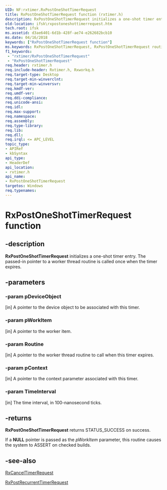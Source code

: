 ```yaml
---
UID: NF:rxtimer.RxPostOneShotTimerRequest
title: RxPostOneShotTimerRequest function (rxtimer.h)
description: RxPostOneShotTimerRequest initializes a one-shot timer entry. The passed-in pointer to a worker thread routine is called once when the timer expires.
old-location: ifsk\rxpostoneshottimerrequest.htm
tech.root: ifsk
ms.assetid: d3ae6401-6d1b-428f-ae74-e262682bcb10
ms.date: 04/16/2018
keywords: ["RxPostOneShotTimerRequest function"]
ms.keywords: RxPostOneShotTimerRequest, RxPostOneShotTimerRequest routine [Installable File System Drivers], ifsk.rxpostoneshottimerrequest, rxref_9fb32d67-ac0a-4f85-b999-5f5beaf6b26f.xml, rxtimer/RxPostOneShotTimerRequest
f1_keywords:
 - "rxtimer/RxPostOneShotTimerRequest"
 - "RxPostOneShotTimerRequest"
req.header: rxtimer.h
req.include-header: Rxtimer.h, Rxworkq.h
req.target-type: Desktop
req.target-min-winverclnt: 
req.target-min-winversvr: 
req.kmdf-ver: 
req.umdf-ver: 
req.ddi-compliance: 
req.unicode-ansi: 
req.idl: 
req.max-support: 
req.namespace: 
req.assembly: 
req.type-library: 
req.lib: 
req.dll: 
req.irql: <= APC_LEVEL
topic_type:
- APIRef
- kbSyntax
api_type:
- HeaderDef
api_location:
- rxtimer.h
api_name:
- RxPostOneShotTimerRequest
targetos: Windows
req.typenames: 
---
```


# RxPostOneShotTimerRequest function


## -description


<b>RxPostOneShotTimerRequest</b> initializes a one-shot timer entry. The passed-in pointer to a worker thread routine is called once when the timer expires. 


## -parameters




### -param pDeviceObject 
[in]
A pointer to the device object to be associated with this timer. 


### -param pWorkItem 
[in]
A pointer to the worker item.


### -param Routine 
[in]
A pointer to the worker thread routine to call when this timer expires. 


### -param pContext 
[in]
A pointer to the context parameter associated with this timer.


### -param TimeInterval 
[in]
The time interval, in 100-nanosecond ticks.


## -returns



<b>RxPostOneShotTimerRequest</b>
      returns STATUS_SUCCESS on success. 

If a <b>NULL</b> pointer is passed as the <i>pWorkItem</i> parameter, this routine causes the system to ASSERT on checked builds.




## -see-also




<a href="https://docs.microsoft.com/windows-hardware/drivers/ddi/rxtimer/nf-rxtimer-rxcanceltimerrequest">RxCancelTimerRequest</a>



<a href="https://docs.microsoft.com/windows-hardware/drivers/ddi/rxtimer/nf-rxtimer-rxpostrecurrenttimerrequest">RxPostRecurrentTimerRequest</a>
 

 


